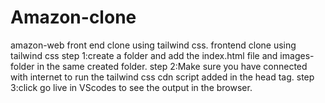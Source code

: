 # Amazon-clone
amazon-web front end clone using tailwind css.
frontend clone using tailwind css 
step 1:create a folder and add the index.html file and images-folder in the same created folder. 
step 2:Make sure you have connected with internet to run the tailwind css cdn script added in the head tag. 
step 3:click go live in VScodes to see the output in the browser.
